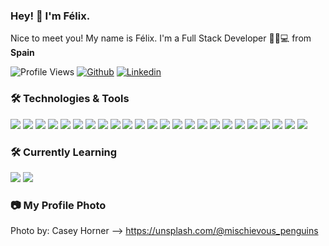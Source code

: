 ### Hey! 👋 I'm Félix.

Nice to meet you! My name is Félix. I'm a Full Stack Developer 👨‍💻💻 from <img src="https://cdn-icons-png.flaticon.com/512/197/197593.png" width="15"/> <b>Spain</b></p>

![Profile Views](https://komarev.com/ghpvc/?username=FS-Felix&style=flat&color=2bbc8a)
[![Github](https://img.shields.io/badge/-Github-000?style=flat&logo=Github&logoColor=white)](https://github.com/FS-Felix)
[![Linkedin](https://img.shields.io/badge/-LinkedIn-blue?style=flat&logo=Linkedin&logoColor=white)](https://www.linkedin.com/in/felix-seco-julian/)

### 🛠️ Technologies & Tools
  
<p>
    <img src="https://img.shields.io/badge/Android-3DDC84?logo=android&logoColor=fff&style=flat"/>
    <img src="https://img.shields.io/badge/Apache-D22128?logo=apache&logoColor=fff&style=flat"/>
    <img src="https://img.shields.io/badge/CSS3-1572B6?logo=css3&logoColor=fff&style=flat"/>
    <img src="https://img.shields.io/badge/Docker-2496ED?logo=docker&logoColor=fff&style=flat"/>
    <img src="https://img.shields.io/badge/Elementary%20OS-64BAFF?logo=elementary&logoColor=fff&style=flat"/>
    <img src="https://img.shields.io/badge/Git-F05032?logo=git&logoColor=fff&style=flat"/>
    <img src="https://img.shields.io/badge/GitHub-181717?logo=github&logoColor=fff&style=flat"/>
    <img src="https://img.shields.io/badge/GitLab-FCA121?logo=gitlab&logoColor=fff&style=flat"/>
    <img src="https://img.shields.io/badge/HTML5-E34F26?logo=html5&logoColor=fff&style=flat"/>
    <img src="https://img.shields.io/badge/JavaScript-F7DF1E?logo=javascript&logoColor=000&style=flat"/>
    <img src="https://img.shields.io/badge/JSON-000?logo=json&logoColor=fff&style=flat"/>
    <img src="https://img.shields.io/badge/Linux-FCC624?logo=linux&logoColor=000&style=flat"/>
    <img src="https://img.shields.io/badge/MongoDB-47A248?logo=mongodb&logoColor=fff&style=flat"/>
    <img src="https://img.shields.io/badge/MySQL-4479A1?logo=mysql&logoColor=fff&style=flat"/>
    <img src="https://img.shields.io/badge/Odoo-b691b7?&style=flat"/>
    <img src="https://img.shields.io/badge/PHP-777BB4?logo=php&logoColor=fff&style=flat"/>
    <img src="https://img.shields.io/badge/phpMyAdmin-6C78AF?logo=phpmyadmin&logoColor=fff&style=flat"/>
    <img src="https://img.shields.io/badge/PostgreSQL-4169E1?logo=postgresql&logoColor=fff&style=flat"/>
    <img src="https://img.shields.io/badge/PrestaShop-DF0067?logo=prestashop&logoColor=fff&style=flat"/>
    <img src="https://img.shields.io/badge/Python-3776AB?logo=python&logoColor=fff&style=flat"/>
    <img src="https://img.shields.io/badge/Ubuntu-E95420?logo=ubuntu&logoColor=fff&style=flat"/>
    <img src="https://img.shields.io/badge/Windows-0078D6?logo=windows&logoColor=fff&style=flat"/>
    <img src="https://img.shields.io/badge/WordPress-21759B?logo=wordpress&logoColor=fff&style=flat"/>
    <img src="https://img.shields.io/badge/XML-333?&style=flat"/>
</p>

### 🛠️ Currently Learning
    
<p>
    <img src="https://img.shields.io/badge/Amazon%20AWS-232F3E?logo=amazonaws&logoColor=fff&style=flat"/>
    <img src="https://img.shields.io/badge/Kubernetes-326CE5?logo=kubernetes&logoColor=fff&style=flat"/>
</p>

### 📷 My Profile Photo

Photo by: Casey Horner --> https://unsplash.com/@mischievous_penguins
